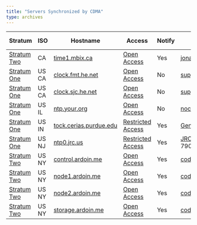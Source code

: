 ```yaml
---
title: "Servers Synchronized by CDMA"
type: archives
---
```


| Stratum | ISO | Hostname | Access | Notify | Contact | Last Modified |
| ----- | ----- | ----- | ----- | ----- | ----- | ----- |
| [Stratum Two](/support/servers/stratumtwotimeservers) |  	CA |	[time1.mbix.ca](/support/servers//publictimeserver001263) |	[Open Access](/support/servers/openaccess) | 	Yes |	jonathan.stewart@gmail.com |	2019-12-20 |
| [Stratum One](/support/servers/stratumonetimeservers) |  	US CA |	[clock.fmt.he.net](/support/servers//publictimeserver000011) |	[Open Access](/support/servers/openaccess) | No | support@he.net | 2005-04-06 |
| [Stratum One](/support/servers/stratumonetimeservers) |  	US CA |	[clock.sjc.he.net](/support/servers//publictimeserver000120) |	[Open Access](/support/servers/openaccess) | No | support@he.net | 2019-12-07 ||
| [Stratum One](/support/servers/stratumonetimeservers) |  	US IL |	[ntp.your.org](/support/servers//publictimeserver001645) |	[Open Access](/support/servers/openaccess) | 	No 	| noc@your.org |	2020-02-01 |
| [Stratum One](/support/servers/stratumonetimeservers) |  US IN |	[tock.cerias.purdue.edu](/support/servers//publictimeserver000443) |	[Restricted Access](/support/servers/restrictedaccess) | 	Yes |	[Gene Spafford](mailto:ntp-request@cerias.purdue.edu) |	2017-06-03 |
| [Stratum One](/support/servers/stratumonetimeservers) |  	US NJ |	[ntp0.jrc.us](/support/servers//publictimeserver000398) |	[Restricted Access](/support/servers/restrictedaccess) | 	Yes | [JRC Network Ops](mailto:noc@jensenresearch.com) 201 962-7900 | 2011-12-02 |
| [Stratum Two](/support/servers/stratumtwotimeservers) |  	US NY |	[control.ardoin.me](/support/servers//publictimeserver001683) |	[Open Access](/support/servers/openaccess) | 	Yes |	cody@ardoin.me |	2020-07-11 |
| [Stratum Two](/support/servers/stratumtwotimeservers) |  	US NY |	[node1.ardoin.me](/support/servers//publictimeserver001681) |	[Open Access](/support/servers/openaccess) | 	Yes |	cody@ardoin.me |	2020-07-11 |
| [Stratum Two](/support/servers/stratumtwotimeservers) |  	US NY |	[node2.ardoin.me](/support/servers//publictimeserver001682)	| [Open Access](/support/servers/openaccess) | 	Yes |	cody@ardoin.me |	2020-07-11 |
| [Stratum Two](/support/servers/stratumtwotimeservers) |  	US NY |	[storage.ardoin.me](/support/servers//publictimeserver001684) |	[Open Access](/support/servers/openaccess) | 	Yes |	cody@ardoin.me |	2020-07-11 |